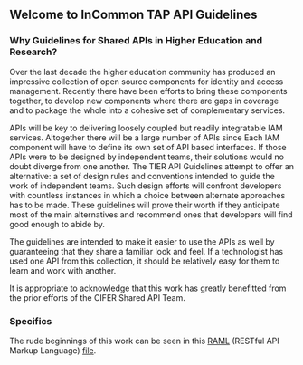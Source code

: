 ## Welcome to InCommon TAP API Guidelines

### Why Guidelines for Shared APIs in Higher Education and Research?

Over the last decade the higher education community has produced an impressive collection of open source components for identity and access management. Recently there have been efforts to bring these components together, to develop new components where there are gaps in coverage and to package the whole into a cohesive set of complementary services.

APIs will be key to delivering loosely coupled but readily integratable IAM services. Altogether there will be a large number of APIs since Each IAM component will have to define its own set of API based interfaces. If those APIs were to be designed by independent teams, their solutions would no doubt diverge from one another. The TIER API Guidelines attempt to offer an alternative: a set of design rules and conventions intended to guide the work of independent teams. Such design efforts will confront developers with countless instances in which a choice between alternate approaches has to be made. These guidelines will prove their worth if they anticipate most of the main alternatives and recommend ones that developers will find good enough to abide by.

The guidelines are intended to make it easier to use the APIs as well by guaranteeing that they share a familiar look and feel. If a technologist has used one API from this collection, it should be relatively easy for them to learn and work with another.

It is appropriate to acknowledge that this work has greatly benefitted from the prior efforts of the CIFER Shared API Team. 

### Specifics

The rude beginnings of this work can be seen in this [RAML](http://raml.org) (RESTful API Markup Language) [file](../specs/apiGuide/api.raml).
